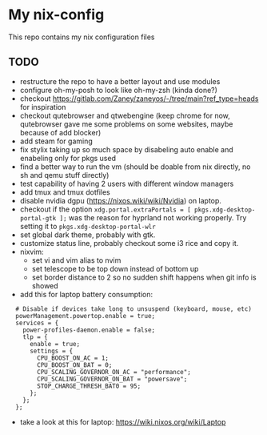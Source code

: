 # My nix-config

This repo contains my nix configuration files

<!-- ## Usage

KEEP IN MIND THAT RUNNING THIS CONFIGURATION AS IS WILL SETUP YOUR SYSTEM TO MY CONFIGURATION, INCLUDING ALL MY USERS AND ACCOUNTS

To setup my configuration on a NEW NixOS installation:

`curl -L raw.githubusercontent.com/Oldranda1414/nix-config/main/install.sh | sudo bash`

On reboot you will be greeted with my configuration.

The user `randa` will be created with the password `12345`.

### Check it out in vm

If you want to checkout my system just try it out in vm!

The following guide will use `nix-shell` to have you use the dependencies in a temporary nix-shell.

Nix must be installed to use the `nix-shell` command [download](https://nixos.org/download/).

cd into the vm directory

`cd vm`

Download the latest NixOS iso from the official site [click me to start the download](https://channels.nixos.org/nixos-24.11/latest-nixos-gnome-x86_64-linux.iso)

Enter the temporary shell

`nix-shell`

Run the `run-vm.sh` script with root priviliges providing the path to the nixos-minimal iso

`./run-vm.sh /path/to/iso/nixos-minimal*.iso`

Install my configuration

`curl -L raw.githubusercontent.com/Oldranda1414/nix-config/main/install.sh | sudo bash`

After installing shutdown the vm

`poweroff`

Run the script again

`./run-vm.sh`

Now the vm should boot up to my configuration!

To start the vm subsequent times rerun the script (no need to provide the iso path again)

#### Cleanup

To remove all dependencies temporarily installed in the nix-shell session

`nix-store --gc`

-->

<!--

## Architecture

This config's architecture is heavily inspired by [Anatomy of a NixOS Configuration](http://unmovedcentre.com/posts/anatomy-of-a-nixos-config/).

-->

## TODO

- restructure the repo to have a better layout and use modules
- configure oh-my-posh to look like oh-my-zsh (kinda done?)
- checkout <https://gitlab.com/Zaney/zaneyos/-/tree/main?ref_type=heads> for inspiration
- checkout qutebrowser and qtwebengine (keep chrome for now, qutebrowser gave me some problems on some websites, maybe because of add blocker)
- add steam for gaming
- fix stylix taking up so much space by disabeling auto enable and enabeling only for pkgs used
- find a better way to run the vm (should be doable from nix directly, no sh and qemu stuff directly)
- test capability of having 2 users with different window managers
- add tmux and tmux dotfiles
- disable nvidia dgpu (https://nixos.wiki/wiki/Nvidia) on laptop.
- checkout if the option `xdg.portal.extraPortals = [ pkgs.xdg-desktop-portal-gtk ];` was the reason for hyprland not working properly. Try setting it to `pkgs.xdg-desktop-portal-wlr`
- set global dark theme, probably with gtk.
- customize status line, probably checkout some i3 rice and copy it.
- nixvim:
    - set vi and vim alias to nvim
    - set telescope to be top down instead of bottom up
    - set border distance to 2 so no sudden shift happens when git info is showed
- add this for laptop battery consumption:
```
  # Disable if devices take long to unsuspend (keyboard, mouse, etc)
  powerManagement.powertop.enable = true;
  services = {
    power-profiles-daemon.enable = false;
    tlp = {
      enable = true;
      settings = {
        CPU_BOOST_ON_AC = 1;
        CPU_BOOST_ON_BAT = 0;
        CPU_SCALING_GOVERNOR_ON_AC = "performance";
        CPU_SCALING_GOVERNOR_ON_BAT = "powersave";
        STOP_CHARGE_THRESH_BAT0 = 95;
      };
    };
  };
```
- take a look at this for laptop: https://wiki.nixos.org/wiki/Laptop
